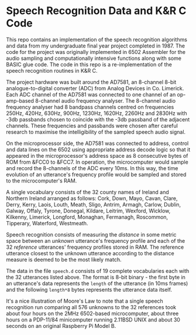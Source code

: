 # Speech Recognition Data and K&R C Code

This repo contains an implementation of the speech recognition algorithms and data from my undergraduate final year project completed in 1987. The code for the project was originally implemented in 6502 Assembler for the audio sampling and computationally intensive functions along with some BASIC glue code. The code in this repo is a re-implementation of the speech recognition routines in K&R C.

The project hardware was built around the AD7581, an 8-channel 8-bit analogue-to-digital converter (ADC) from Analog Devices in Co. Limerick. Each ADC channel of the AD7581 was connected to one channel of an op-amp-based 8-channel audio frequency analyser. The 8-channel audio frequency analyser had 8 bandpass channels centred on frequencies 250Hz, 420Hz, 630Hz, 900Hz, 1230Hz, 1620Hz, 2260Hz and 2830Hz with -3db passbands chosen to coincide with the -3db passband of the adjacent channels. These frequencies and passbands were chosen after careful research to maximise the intelligibility of the sampled speech audio signal.

On the microprocessor side, the AD7581 was connected to address, control and data lines on the 6502 using appropriate address decode logic so that it appeared in the microprocessor's address space as 8 consecutive bytes of ROM from &FCC0 to &FCC7. In operation, the microcomputer would sample and record the 8-channels of the ADC every 10ms. In this way, the time evolution of an utterance's frequency profile would be sampled and stored to the microcomputer's RAM.

A single vocabulary consists of the 32 county names of Ireland and Northern Ireland arranged as follows: Cork, Down, Mayo, Cavan, Clare, Derry, Kerry, Laois, Louth, Meath, Sligo, Antrim, Armagh, Carlow, Dublin, Galway, Offaly, Tyrone, Donegal, Kildare, Leitrim, Wexford, Wicklow, Kilkenny, Limerick, Longford, Monaghan, Fermanagh, Roscommon, Tipperary, Waterford, Westmeath.

Speech recognition consists of measuring the *distance* in some metric space between an *unknown* utterance's frequency profile and each of the 32 *reference* utterances' frequency profiles stored in RAM. The reference utterance closest to the unknown utterance according to the distance measure is deemed to be the most likely match.

The data in the file `speech.d` consists of 19 complete vocabularies each with the 32 utterances listed above. The format is 8-bit binary - the first byte in an utterance's data represents the `length` of the utterance (in 10ms frames) and the following `length*8` bytes represents the utterance data itself.

It's a nice illustration of Moore's Law to note that a single speech recognition run comparing all 576 unknowns to the 32 references took about four hours on the 2MHz 6502-based microcomputer, about three hours on a PDP-11/84 minicomputer running 2.11BSD UNIX and about 30 seconds on an original Raspberry Pi Model B.
